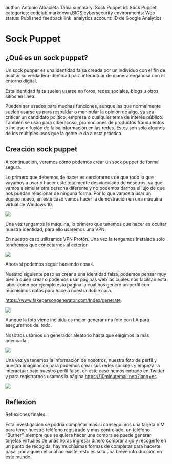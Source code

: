 ﻿author: Antonio Albacieta Tapia
summary: Sock Puppet
id: Sock Puppet
categories: codelab,markdown,BIOS,cybersecurity
environments: Web
status: Published
feedback link:
analytics account: ID de Google Analytics

# Sock Puppet

## ¿Qué es un sock puppet?
Un sock pupper es una identidad falsa creada por un individuo con el fin de ocultar su verdadera identidad para interactuar de manera engañosa con el entorno digital.

Esta identidad falta suelen usarse en foros, redes sociales, blogs u otros sitios en línea.

Pueden ser usados para muchas funciones, aunque las que normalmente suelen usarse es para respaldar o manipular la opinión de algo, ya sea criticar un candidato político, empresa o cualquier tema de interés público. También se usan para ciberacoso, promociones de productos fraudulentos o incluso difusión de falsa información en las redes. Estos son solo algunos de los múltiples usos que la gente le da a esta práctica.

## Creación sock puppet

A continuación, veremos cómo podemos crear un sock puppet de forma segura.

Lo primero que debemos de hacer es cerciorarnos de que todo lo que vayamos a usar o hacer este totalmente desvinculado de nosotros, ya que vamos a simular otra persona diferente y no podemos darnos el lujo de que nos puedan relacionar de ninguna forma. Por lo que vamos a usar un equipo nuevo, en este caso vamos hacer la demostración en una maquina virtual de Windows 10.

![](IMG/1.png)

Una vez tengamos la máquina, lo primero que tenemos que hacer es ocultar nuestra identidad, para ello usaremos una VPN.

En nuestro caso utilizamos VPN Protón. Una vez la tengamos instalada solo tendremos que conectarnos al exterior.

![](IMG/2.png)

Ahora si podemos seguir haciendo cosas.

Nuestro siguiente paso es crear a una identidad falsa, podemos pensar muy bien a quien crear o podemos usar paginas web las cuales nos facilitan esta labor como por ejemplo esta pagina la cual nos genero un perfil con muchísimos datos para hace a nuestra doble cara.

<https://www.fakepersongenerator.com/Index/generate>

![](IMG/3.png)

Aunque la foto viene incluida es mejor generar una foto con I.A para asegurarnos del todo.

Nosotros usamos un generador aleatorio hasta que elegimos la más adecuada.


![](IMG/4.png)

Una vez ya tenemos la información de nosotros, nuestra foto de perfil y nuestra imaginación para podemos crear sus redes sociales y empezar a interactuar bajo nuestro perfil falso, en este caso hemos entrado en Twitter y para registrarnos usamos la página <https://10minutemail.net/?lang=es>

![](IMG/5.png)

## Reflexion

Reflexiones finales.

Esta investigación se podría completar mas si conseguimos una tarjeta SIM para tener nuestro teléfono registrado y más controlado, un teléfono “Burner”, siempre que se quiera hacer una compra se puede generar tarjetas virtuales de unas horas ingresar dinero comprar algo y recogerlo en un punto de recogida, hay muchísimas formas de completar para hacerte pasar por alguien el cual no existe, esto es solo una breve introducción en este mundo.

